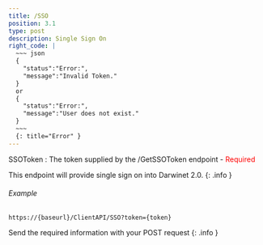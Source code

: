 ```yaml
---
title: /SSO
position: 3.1
type: post
description: Single Sign On
right_code: |
  ~~~ json
  {
    "status":"Error:",
    "message":"Invalid Token."
  }
  or
  {
    "status":"Error:",
    "message":"User does not exist."
  }
  ~~~
  {: title="Error" }
---
```

SSOToken
: The token supplied by the /GetSSOToken endpoint - <span style="color: red">Required</span>

This endpoint will provide single sign on into Darwinet 2.0.
{: .info }

###### Example

```
https://{baseurl}/ClientAPI/SSO?token={token}
```
Send the required information with your POST request
{: .info }
<!-- Lists all the photos you have access to. You can paginate by using the parameters listed above.

~~~ javascript
$.get("http://api.myapp.com/books/", { "token": "YOUR_APP_KEY"}, function(data) {
  alert(data);
});
~~~
{: title="jQuery" }

~~~ python
r = requests.get("http://api.myapp.com/books/", token="YOUR_APP_KEY")
print r.text
~~~
{: title="Python" }

~~~ javascript
var request = require("request");
request("http://api.myapp.com/books?token=YOUR_APP_KEY", function (error, response, body) {
  if (!error && response.statusCode == 200) {
    console.log(body);
  }
});
~~~
{: title="Node.js" }

~~~ bash
curl http://sampleapi.readme.com/orders?key=YOUR_APP_KEY
~~~
{: title="Curl" } -->
